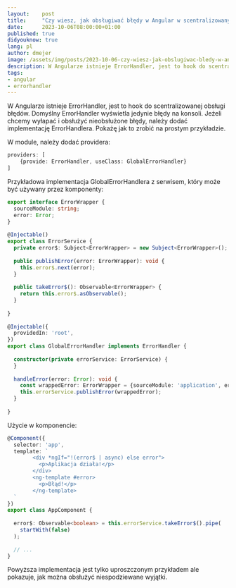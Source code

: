 ```yaml
---
layout:    post
title:     "Czy wiesz, jak obsługiwać błędy w Angular w scentralizowany sposób?"
date:      2023-10-06T08:00:00+01:00
published: true
didyouknow: true
lang: pl
author: dmejer
image: /assets/img/posts/2023-10-06-czy-wiesz-jak-obslugiwac-bledy-w-angular-w-scentralizowany-sposob/error_handling.webp
description: W Angularze istnieje ErrorHandler, jest to hook do scentralizowanej obsługi błędów. Domyślny ErrorHandler wyświetla jedynie błędy na konsoli. Jeżeli chcemy wyłapać i obsłużyć nieobsłużone błędy, należy dodać implementację ErrorHandlera...
tags:
- angular
- errorhandler
---
```


W Angularze istnieje ErrorHandler, jest to hook do scentralizowanej obsługi błędów. Domyślny ErrorHandler wyświetla jedynie błędy na konsoli. Jeżeli chcemy wyłapać i obsłużyć nieobsłużone błędy, należy dodać implementację ErrorHandlera. Pokażę jak to zrobić na prostym przykładzie.

W module, należy dodać providera:
```typescript
providers: [
    {provide: ErrorHandler, useClass: GlobalErrorHandler}
]
```

Przykładowa implementacja GlobalErrorHandlera z serwisem, który może być używany przez komponenty:
```typescript
export interface ErrorWrapper {
  sourceModule: string;
  error: Error;
}
 
@Injectable()
export class ErrorService {
  private error$: Subject<ErrorWrapper> = new Subject<ErrorWrapper>();
 
  public publishError(error: ErrorWrapper): void {
    this.error$.next(error);
  }
 
  public takeError$(): Observable<ErrorWrapper> {
    return this.error$.asObservable();
  }
 
}
 
@Injectable({
  providedIn: 'root',
})
export class GlobalErrorHandler implements ErrorHandler {
 
  constructor(private errorService: ErrorService) {
  }
 
  handleError(error: Error): void {
    const wrappedError: ErrorWrapper = {sourceModule: 'application', error: error};
    this.errorService.publishError(wrappedError);
  }
 
}
```

Użycie w komponencie:
```typescript
@Component({
  selector: 'app',
  template: `
        <div *ngIf="!(error$ | async) else error">
          <p>Aplikacja działa!</p>
        </div>
        <ng-template #error>
          <p>Błąd!</p>
        </ng-template>
  `
})
export class AppComponent {
 
  error$: Observable<boolean> = this.errorService.takeError$().pipe(
    startWith(false)
  );
 
  // ...
}
```

Powyższa implementacja jest tylko uproszczonym przykładem ale pokazuje, jak można obsłużyć niespodziewane wyjątki.


